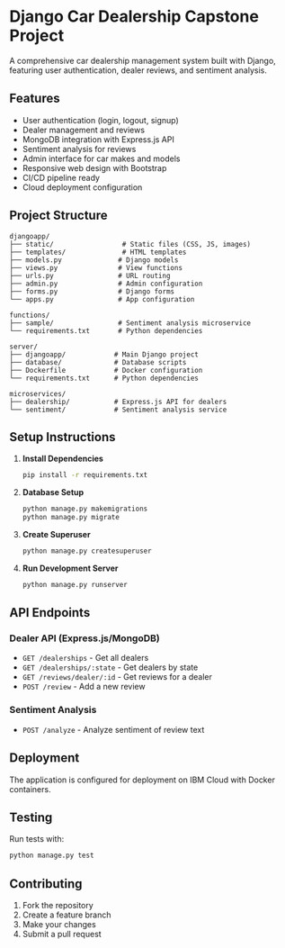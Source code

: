 # Django Car Dealership Capstone Project

A comprehensive car dealership management system built with Django, featuring user authentication, dealer reviews, and sentiment analysis.

## Features

- User authentication (login, logout, signup)
- Dealer management and reviews
- MongoDB integration with Express.js API
- Sentiment analysis for reviews
- Admin interface for car makes and models
- Responsive web design with Bootstrap
- CI/CD pipeline ready
- Cloud deployment configuration

## Project Structure

```
djangoapp/
├── static/                 # Static files (CSS, JS, images)
├── templates/              # HTML templates
├── models.py              # Django models
├── views.py               # View functions
├── urls.py                # URL routing
├── admin.py               # Admin configuration
├── forms.py               # Django forms
└── apps.py                # App configuration

functions/
├── sample/                # Sentiment analysis microservice
└── requirements.txt       # Python dependencies

server/
├── djangoapp/            # Main Django project
├── database/             # Database scripts
├── Dockerfile            # Docker configuration
└── requirements.txt      # Python dependencies

microservices/
├── dealership/           # Express.js API for dealers
└── sentiment/            # Sentiment analysis service
```

## Setup Instructions

1. **Install Dependencies**
   ```bash
   pip install -r requirements.txt
   ```

2. **Database Setup**
   ```bash
   python manage.py makemigrations
   python manage.py migrate
   ```

3. **Create Superuser**
   ```bash
   python manage.py createsuperuser
   ```

4. **Run Development Server**
   ```bash
   python manage.py runserver
   ```

## API Endpoints

### Dealer API (Express.js/MongoDB)
- `GET /dealerships` - Get all dealers
- `GET /dealerships/:state` - Get dealers by state
- `GET /reviews/dealer/:id` - Get reviews for a dealer
- `POST /review` - Add a new review

### Sentiment Analysis
- `POST /analyze` - Analyze sentiment of review text

## Deployment

The application is configured for deployment on IBM Cloud with Docker containers.

## Testing

Run tests with:
```bash
python manage.py test
```

## Contributing

1. Fork the repository
2. Create a feature branch
3. Make your changes
4. Submit a pull request